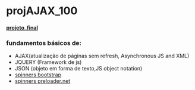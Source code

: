 # projAJAX_100

#### [projeto_final](https://ajax100.herokuapp.com/)

### fundamentos básicos de:
- AJAX(atualização de páginas sem refresh, Asynchronous JS and XML)
- JQUERY (Framework de js)
- JSON (objeto em forma de texto,JS object notation)
- [spinners bootstrap](https://getbootstrap.com/docs/4.6/components/spinners/)
- [spinners preloader.net](https://icons8.com/preloaders/)
